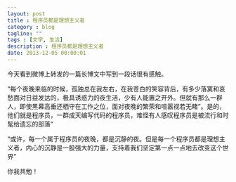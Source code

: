 ```yaml
---
layout: post
title : 程序员都是理想主义者
category : blog
tagline: ""
tags : [文字, 生活]
description : 程序员都是理想主义者
date: 2013-12-05 00:00:01
---
```


今天看到微博上转发的一篇长博文中写到一段话很有感触。

“每个夜晚来临的时候，孤独总在我左右，在我苍白的笑容背后，有多少落寞和哀愁面对日益发达的，极具诱惑力的夜生活，少有人能置之开外。但就有那么一群人，即使黑幕高垂还栖守在工作之位，面对夜晚的繁荣和喧嚣视若无睹”。是的，他们就是程序员，一群成天编写代码的程序员，难怪有人感叹程序员是被流行和时髦给遗忘的部落“

“或许，每一个属于程序员的夜晚，都是沉静的夜。但是每一个程序员都是理想主义者，内心的沉静是一股强大的力量，支持着我们坚定第一点一点地去改变这个世界”

你我共勉！


